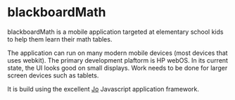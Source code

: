 # blackboardMath

blackboardMath is a mobile application targeted at elementary school kids to help them learn their math tables.

The application can run on many modern mobile devices (most devices that uses webkit). The primary development plaftorm is HP webOS. In its current state, the UI looks good on small displays. Work needs to be done for larger screen devices such as tablets.

It is build using the excellent [Jo](http://joapp.com/) Javascript application framework.
